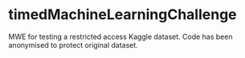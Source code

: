 # timedMachineLearningChallenge
MWE for testing a restricted access Kaggle dataset. Code has been anonymised to protect original dataset.
